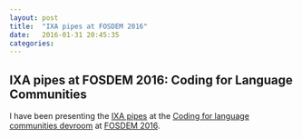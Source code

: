 ```yaml
---
layout: post
title:  "IXA pipes at FOSDEM 2016"
date:   2016-01-31 20:45:35
categories:
---
```


## IXA pipes at FOSDEM 2016: Coding for Language Communities

I have been presenting the [IXA pipes](http://ixa2.si.ehu.es/ixa-pipes) at the [Coding for language communities devroom](https://fosdem.org/2016/schedule/event/ixa_pipes_easy_and_ready_use_nlp_tools_for_language_communities/) at [FOSDEM 2016](https://fosdem.org/2016/).


